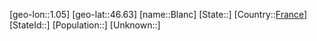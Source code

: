 ﻿---
location: [46.63,1.05]
type: City
tags:
- geo/City


SpocWebEntityId: 29219
isDeleted: false
confidential: public

---
[geo-lon::1.05]
[geo-lat::46.63]
[name::Blanc]
[State::]
[Country::[France](geo/Continent/Europe/France.md)]
[StateId::]
[Population::]
[Unknown::]

